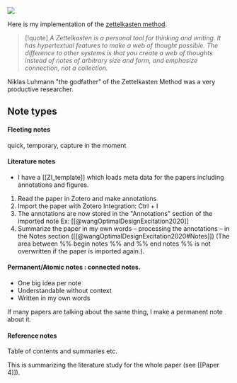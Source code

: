 ![](https://upload.wikimedia.org/wikipedia/commons/thumb/3/33/Zettelkasten_%28514941699%29.jpg/330px-Zettelkasten_%28514941699%29.jpg)

Here is my implementation of the [zettelkasten method](https://zettelkasten.de/introduction/).

>[!quote]
*A Zettelkasten is a personal tool for thinking and writing. It has hypertextual features to make a web of thought possible. The difference to other systems is that you create a web of thoughts instead of notes of arbitrary size and form, and emphasize connection, not a collection.*

Niklas Luhmann "the godfather" of the Zettelkasten Method was a very productive researcher.
## Note types
#### Fleeting notes
quick, temporary, capture in the moment
#### Literature notes
*  I have a [[ZI_template]] which loads meta data for the papers including annotations and figures.

1. Read the paper in Zotero and make annotations
2. Import the paper with Zotero Integration: Ctrl + I 
3. The annotations are now stored in the "Annotations" section of the imported note Ex: [[@wangOptimalDesignExcitation2020]]
4. Summarize the paper in my own words – processing the annotations – in the Notes section ([[@wangOptimalDesignExcitation2020#Notes]]) (The area between %% begin notes %% and %% end notes %% is not overwritten if the paper is imported again.).
#### Permanent/Atomic notes : connected notes.
* One big idea per note
* Understandable without context
* Written in my own words

If many papers are talking about the same thing, I make a permanent note about it.

#### Reference notes
Table of contents and summaries etc. 

This is summarizing the literature study for the whole paper (see [[Paper 4]]).



